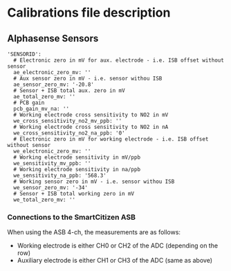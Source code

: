 # Calibrations file description

## Alphasense Sensors

```
'SENSORID':
  # Electronic zero in mV for aux. electrode - i.e. ISB offset without sensor
  ae_electronic_zero_mv: ''
  # Aux sensor zero in mV - i.e. sensor withou ISB
  ae_sensor_zero_mv: '-20.8'
  # Sensor + ISB total aux. zero in mV
  ae_total_zero_mv: ''
  # PCB gain
  pcb_gain_mv_na: ''
  # Working electrode cross sensitivity to NO2 in mV
  we_cross_sensitivity_no2_mv_ppb: ''
  # Working electrode cross sensitivity to NO2 in nA  
  we_cross_sensitivity_no2_na_ppb: '0'
  # Electronic zero in mV for working electrode - i.e. ISB offset without sensor
  we_electronic_zero_mv: ''
  # Working electrode sensitivity in mV/ppb
  we_sensitivity_mv_ppb: ''
  # Working electrode sensitivity in na/ppb
  we_sensitivity_na_ppb: '568.3'
  # Working sensor zero in mV - i.e. sensor withou ISB  
  we_sensor_zero_mv: '-34'
  # Sensor + ISB total working zero in mV
  we_total_zero_mv: ''
```

### Connections to the SmartCitizen ASB

When using the ASB 4-ch, the measurements are as follows:

- Working electrode is either CH0 or CH2 of the ADC (depending on the row)  
- Auxiliary electrode is either CH1 or CH3 of the ADC (same as above)